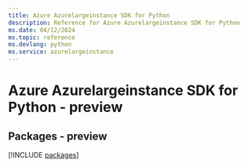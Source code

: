 ```yaml
---
title: Azure Azurelargeinstance SDK for Python
description: Reference for Azure Azurelargeinstance SDK for Python
ms.date: 04/12/2024
ms.topic: reference
ms.devlang: python
ms.service: azurelargeinstance
---
```

# Azure Azurelargeinstance SDK for Python - preview
## Packages - preview
[!INCLUDE [packages](azurelargeinstance-index.md)]